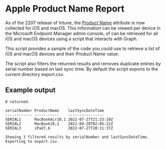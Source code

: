 # Apple Product Name Report
As of the 2207 release of Intune, the [Product Name](https://support.apple.com/en-au/guide/deployment/depa9e8e14a4/web) attribute is now collected for iOS and macOS. This information can be viewed per device in the Microsoft Endpoint Manager admin console, of can be retrieved for all iOS and macOS devices using a script that interacts with Graph. 

This script provides a sample of the code you could use to retrieve a list of iOS and macOS devices and their Product Name value. 

The script also filters the returned results and removes duplicate entries by serial number based on last sync time. By default the script exports to the current directory export.csv.

## Example output
```
8 returned.

serialNumber ProductName    lastSyncDateTime
------------ -----------    ----------------
SERIAL1      MacBookAir10,1 2022-07-27T21:33:10Z
SERIAL2      MacBook10,1    2022-04-28T02:05:22Z
SERIAL3      iPad7,6        2022-07-27T20:11:37Z

Showing 3 filtered results by serialNumber and lastSyncDateTime. Exporting to export.csv.
```
